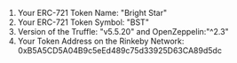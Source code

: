 1) Your ERC-721 Token Name: "Bright Star"
2) Your ERC-721 Token Symbol: "BST"
3) Version of the Truffle: "v5.5.20" and OpenZeppelin:"^2.3"
4) Your Token Address on the Rinkeby Network: 0xB5A5CD5A04B9c5eEd489c75d33925D63CA89d5dc